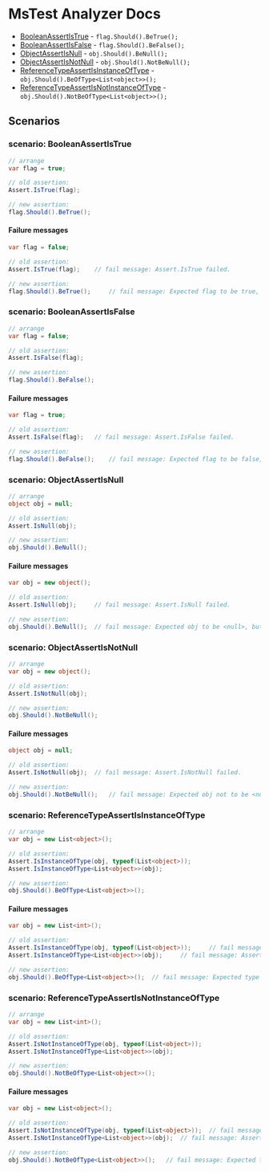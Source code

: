 <!--
This is a generated file, please edit src\FluentAssertions.Analyzers.FluentAssertionAnalyzerDocsGenerator\DocsGenerator.cs to change the contents
-->

# MsTest Analyzer Docs

- [BooleanAssertIsTrue](#scenario-booleanassertistrue) - `flag.Should().BeTrue();`
- [BooleanAssertIsFalse](#scenario-booleanassertisfalse) - `flag.Should().BeFalse();`
- [ObjectAssertIsNull](#scenario-objectassertisnull) - `obj.Should().BeNull();`
- [ObjectAssertIsNotNull](#scenario-objectassertisnotnull) - `obj.Should().NotBeNull();`
- [ReferenceTypeAssertIsInstanceOfType](#scenario-referencetypeassertisinstanceoftype) - `obj.Should().BeOfType<List<object>>();`
- [ReferenceTypeAssertIsNotInstanceOfType](#scenario-referencetypeassertisnotinstanceoftype) - `obj.Should().NotBeOfType<List<object>>();`


## Scenarios

### scenario: BooleanAssertIsTrue

```cs
// arrange
var flag = true;

// old assertion:
Assert.IsTrue(flag);

// new assertion:
flag.Should().BeTrue();
```

#### Failure messages

```cs
var flag = false;

// old assertion:
Assert.IsTrue(flag); 	// fail message: Assert.IsTrue failed. 

// new assertion:
flag.Should().BeTrue(); 	// fail message: Expected flag to be true, but found False.
```

### scenario: BooleanAssertIsFalse

```cs
// arrange
var flag = false;

// old assertion:
Assert.IsFalse(flag);

// new assertion:
flag.Should().BeFalse();
```

#### Failure messages

```cs
var flag = true;

// old assertion:
Assert.IsFalse(flag); 	// fail message: Assert.IsFalse failed. 

// new assertion:
flag.Should().BeFalse(); 	// fail message: Expected flag to be false, but found True.
```

### scenario: ObjectAssertIsNull

```cs
// arrange
object obj = null;

// old assertion:
Assert.IsNull(obj);

// new assertion:
obj.Should().BeNull();
```

#### Failure messages

```cs
var obj = new object();

// old assertion:
Assert.IsNull(obj); 	// fail message: Assert.IsNull failed. 

// new assertion:
obj.Should().BeNull(); 	// fail message: Expected obj to be <null>, but found System.Object (HashCode=53299218).
```

### scenario: ObjectAssertIsNotNull

```cs
// arrange
var obj = new object();

// old assertion:
Assert.IsNotNull(obj);

// new assertion:
obj.Should().NotBeNull();
```

#### Failure messages

```cs
object obj = null;

// old assertion:
Assert.IsNotNull(obj); 	// fail message: Assert.IsNotNull failed. 

// new assertion:
obj.Should().NotBeNull(); 	// fail message: Expected obj not to be <null>.
```

### scenario: ReferenceTypeAssertIsInstanceOfType

```cs
// arrange
var obj = new List<object>();

// old assertion:
Assert.IsInstanceOfType(obj, typeof(List<object>));
Assert.IsInstanceOfType<List<object>>(obj);

// new assertion:
obj.Should().BeOfType<List<object>>();
```

#### Failure messages

```cs
var obj = new List<int>();

// old assertion:
Assert.IsInstanceOfType(obj, typeof(List<object>)); 	// fail message: Assert.IsInstanceOfType failed.  Expected type:<System.Collections.Generic.List`1[System.Object]>. Actual type:<System.Collections.Generic.List`1[System.Int32]>.
Assert.IsInstanceOfType<List<object>>(obj); 	// fail message: Assert.IsInstanceOfType failed.  Expected type:<System.Collections.Generic.List`1[System.Object]>. Actual type:<System.Collections.Generic.List`1[System.Int32]>.

// new assertion:
obj.Should().BeOfType<List<object>>(); 	// fail message: Expected type to be System.Collections.Generic.List`1[[System.Object, System.Private.CoreLib, Version=8.0.0.0, Culture=neutral, PublicKeyToken=7cec85d7bea7798e]], but found System.Collections.Generic.List`1[[System.Int32, System.Private.CoreLib, Version=8.0.0.0, Culture=neutral, PublicKeyToken=7cec85d7bea7798e]].
```

### scenario: ReferenceTypeAssertIsNotInstanceOfType

```cs
// arrange
var obj = new List<int>();

// old assertion:
Assert.IsNotInstanceOfType(obj, typeof(List<object>));
Assert.IsNotInstanceOfType<List<object>>(obj);

// new assertion:
obj.Should().NotBeOfType<List<object>>();
```

#### Failure messages

```cs
var obj = new List<object>();

// old assertion:
Assert.IsNotInstanceOfType(obj, typeof(List<object>)); 	// fail message: Assert.IsNotInstanceOfType failed. Wrong Type:<System.Collections.Generic.List`1[System.Object]>. Actual type:<System.Collections.Generic.List`1[System.Object]>. 
Assert.IsNotInstanceOfType<List<object>>(obj); 	// fail message: Assert.IsNotInstanceOfType failed. Wrong Type:<System.Collections.Generic.List`1[System.Object]>. Actual type:<System.Collections.Generic.List`1[System.Object]>. 

// new assertion:
obj.Should().NotBeOfType<List<object>>(); 	// fail message: Expected type not to be [System.Collections.Generic.List`1[[System.Object, System.Private.CoreLib, Version=8.0.0.0, Culture=neutral, PublicKeyToken=7cec85d7bea7798e]], System.Private.CoreLib, Version=8.0.0.0, Culture=neutral, PublicKeyToken=7cec85d7bea7798e], but it is.
```


